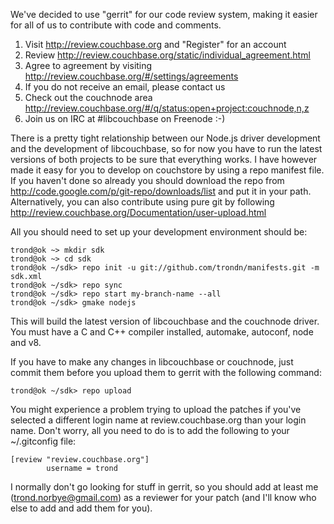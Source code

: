 We've decided to use "gerrit" for our code review system, making it
easier for all of us to contribute with code and comments. 

  1. Visit http://review.couchbase.org and "Register" for an account
  2. Review http://review.couchbase.org/static/individual_agreement.html
  3. Agree to agreement by visiting http://review.couchbase.org/#/settings/agreements
  4. If you do not receive an email, please contact us
  5. Check out the couchnode area http://review.couchbase.org/#/q/status:open+project:couchnode,n,z
  6. Join us on IRC at #libcouchbase on Freenode :-)

There is a pretty tight relationship between our Node.js driver
development and the development of libcouchbase, so for now you have
to run the latest versions of both projects to be sure that everything
works. I have however made it easy for you to develop on couchstore by
using a repo manifest file. If you haven't done so already you should
download the repo from http://code.google.com/p/git-repo/downloads/list
and put it in your path. Alternatively, you can also contribute using
pure git by following http://review.couchbase.org/Documentation/user-upload.html

All you should need to set up your development environment should be:

    trond@ok ~> mkdir sdk
    trond@ok ~> cd sdk
    trond@ok ~/sdk> repo init -u git://github.com/trondn/manifests.git -m sdk.xml
    trond@ok ~/sdk> repo sync
    trond@ok ~/sdk> repo start my-branch-name --all
    trond@ok ~/sdk> gmake nodejs

This will build the latest version of libcouchbase and the couchnode
driver. You must have a C and C++ compiler installed, automake,
autoconf, node and v8.

If you have to make any changes in libcouchbase or couchnode,
just commit them before you upload them to gerrit with the
following command:

    trond@ok ~/sdk> repo upload

You might experience a problem trying to upload the patches if you've
selected a different login name at review.couchbase.org than your login
name. Don't worry, all you need to do is to add the following to your
~/.gitconfig file:

    [review "review.couchbase.org"]
            username = trond

I normally don't go looking for stuff in gerrit, so you should add at
least me (trond.norbye@gmail.com) as a reviewer for your patch (and
I'll know who else to add and add them for you).
